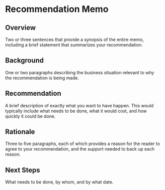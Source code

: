# Recommendation Memo

## Overview

Two or three sentences that provide a synopsis of the entire memo,
including a brief statement that summarizes your recommendation.

## Background

One or two paragraphs describing the business situation relevant to why
the recommendation is being made.

## Recommendation

A brief description of exactly what you want to have happen. This would
typically include what needs to be done, what it would cost, and how
quickly it could be done.

## Rationale

Three to five paragraphs, each of which provides a reason for the reader
to agree to your recommendation, and the support needed to back up each
reason.

## Next Steps

What needs to be done, by whom, and by what date.

